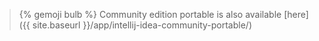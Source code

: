 > {% gemoji bulb %} Community edition portable is also available [here]({{ site.baseurl }}/app/intellij-idea-community-portable/)